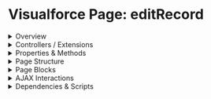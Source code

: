 # Visualforce Page: editRecord

<details>
<summary>Overview</summary>

## Visualforce Page Overview: editRecord

No overview found.

### Purpose of the Page
No purpose found.



### Metadata
- **API Version**: 54
- **Label**: Edit Record

</details>

<details>
<summary>Controllers / Extensions</summary>

## Key Controllers / Extensions Used
- **Standard Controller**: Account
- **Custom Controller**: None
- **Extensions**: 
  None

</details>

<details>
<summary>Properties & Methods</summary>

## Properties
No public properties found in associated Apex controllers/extensions.

## Methods
No public methods found in associated Apex controllers/extensions.

</details>

<details>
<summary>Page Structure</summary>

### Forms
- Contains 1 `apex:form` component(s)

### Inputs
The page utilizes the following input bindings/fields:
- `{!account.Name}`
- `{!account.Type}`
- `{!account.Phone}`
- `{!account.NumberOfEmployees}`

### Buttons
The page has buttons/links linked to the following actions:
- `{!save}`
- `{!quicksave}`
- `{!cancel}`

</details>

<details>
<summary>Page Blocks</summary>
## Page Blocks on the Page
No `apex:pageBlock` components detected.
</details>

<details>
<summary>AJAX Interactions</summary>

- No `apex:actionSupport` components detected

- No `apex:outputPanel` components with an ID detected

</details>

<details>
<summary>Dependencies & Scripts</summary>

### Objects
- `Account`

### Fields
- No field dependencies detected

### Custom Components
- No custom components detected

### Scripts
- No script tags detected

</details>